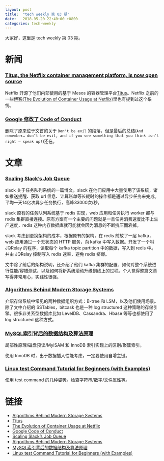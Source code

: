 ```yaml
---
layout: post
title:  "tech weekly 第 03 期"
date:   2018-05-20 22:40:00 +0800
categories: tech-weekly
---
```


大家好，这里是 tech weekly 第 03 期。

# 新闻
### [Titus, the Netflix container management platform, is now open source](https://medium.com/netflix-techblog/titus-the-netflix-container-management-platform-is-now-open-source-f868c9fb5436)

Netflix 开源了他们内部使用的基于 Mesos 的容器管理平台[Titus](https://github.com/Netflix/titus)。Netflix 之前的一些[博客(The Evolution of Container Usage at Netflix)](https://medium.com/netflix-techblog/the-evolution-of-container-usage-at-netflix-3abfc096781b)里也有提到过这个系统。

### [Google 修改了 Code of Conduct](https://abc.xyz/investor/other/google-code-of-conduct.html)

删除了原来位于文首的关于 `Don't be evil` 的段落，但是最后的总结(`And remember… don’t be evil, and if you see something that you think isn’t right – speak up!`)还在。

# 文章
### [Scaling Slack’s Job Queue](https://slack.engineering/scaling-slacks-job-queue-687222e9d100 )

slack 关于任务队列系统的一篇博文。slack 在他们应用中大量使用了该系统，诸如推送提醒、获取 url 信息、计算账单等长耗时的操作都是通过异步任务来完成。平均一天14亿次异步任务执行，高峰33000次/秒。

slack 原有的任务队列系统基于 redis 实现，web 应用和任务执行 worker 都与 redis 集群直接连接。原有方案有一个主要的问题就是一旦任务消费速度比不上生产速度，redis 这种内存数据库就可能就会因为消息的不断挤压而宕掉。

slack 考虑到更换架构的成本，根据原有的架构，在 redis 前放了一层 kafka，web 应用通过一个无状态的 HTTP 服务，向 kafka 中写入数据。开发了一个叫 JQRelay 的程序，读取每个 kafka topic partition 中的数据，写入到 redis 中。并由 JQRelay 控制写入 redis 速率，避免 redis 挤爆。

文中除了前后的架构说明，还介绍了他们 kafka 集群的配置、如何对整个系统进行性能/容错测试，以及如何将新系统滚动升级到线上的过程。个人觉得整篇文章写得非常用心，实践性很强。


### [Algorithms Behind Modern Storage Systems](https://queue.acm.org/detail.cfm?id=3220266)

介绍存储系统中常见的两种数据组织方式：B-tree 和 LSM，以及他们使用场景。除了文中介绍的 SSTables，bitcask 也是一种 log structured 这种策略的存储引擎。很多非关系型数据库比如 LevelDB、Cassandra、Hbase 等等也都使用了 log structured 这种方式。


### [MySQL索引背后的数据结构及算法原理](http://blog.codinglabs.org/articles/theory-of-mysql-index.html )

局部性原理/磁盘预读/MyISAM 和 InnoDB 索引实现上的区别/聚簇索引。

使用 InnoDB 时，出于数据插入性能考虑，一定要使用自增主键。

### [Linux test Command Tutorial for Beginners (with Examples)](https://www.howtoforge.com/linux-test-command/)

使用 test command 的几种姿势。检查字符串/数字/文件属性等。

# 链接

- [Algorithms Behind Modern Storage Systems](https://queue.acm.org/detail.cfm?id=3220266)
- [Titus](https://github.com/Netflix/titus)
- [The Evolution of Container Usage at Netflix](https://medium.com/netflix-techblog/the-evolution-of-container-usage-at-netflix-3abfc096781b)
- [Google Code of Conduct](https://abc.xyz/investor/other/google-code-of-conduct.html)
- [Scaling Slack’s Job Queue](https://slack.engineering/scaling-slacks-job-queue-687222e9d100 )
- [Algorithms Behind Modern Storage Systems](https://queue.acm.org/detail.cfm?id=3220266)
- [MySQL索引背后的数据结构及算法原理](http://blog.codinglabs.org/articles/theory-of-mysql-index.html )
- [Linux test Command Tutorial for Beginners (with Examples)](https://www.howtoforge.com/linux-test-command/)